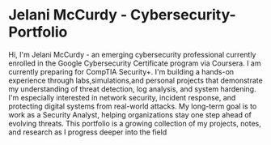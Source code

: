 # Jelani McCurdy - Cybersecurity-Portfolio
Hi, I'm Jelani McCurdy - an emerging cybersecurity professional currently enrolled in the Google Cybersecurity Certificate program via Coursera. I am currently preparing for CompTIA Security+. I'm building a hands-on experience through labs,simulations,and personal projects that demonstrate my understanding of threat detection, log analysis, and system hardening.
I'm especially interested in network security, incident response, and protecting digital systems from real-world attacks. My long-term goal is to work as a Security Analyst, helping organizations stay one step ahead of evolving threats.
This portfolio is a growing collection of my projects, notes, and research as I progress deeper into the field
